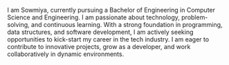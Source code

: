 I am Sowmiya, currently pursuing a Bachelor of Engineering in Computer Science and Engineering. I am passionate about technology, problem-solving, and continuous learning. With a strong foundation in programming, data structures, and software development, I am actively seeking opportunities to kick-start my career in the tech industry. I am eager to contribute to innovative projects, grow as a developer, and work collaboratively in dynamic environments.
